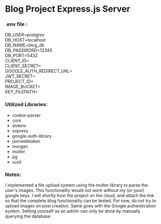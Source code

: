 # Blog Project Express.js Server

### .env file :
DB_USER=postgres \
DB_HOST=localhost \
DB_NAME=blog_db \
DB_PASSWORD=12345 \
DB_PORT=5432 \
CLIENT_ID= \
CLIENT_SECRET= \
GOOOLE_AUTH_REDIRECT_URL= \
JWT_SECRET= \
PROJECT_ID= \
IMAGE_BUCKET= \
KEY_FILEPATH=

### Utilized Libraries:
* cookie-parser
* cors
* dotenv
* express
* google-auth-library
* jsonwebtoken
* morgan
* multer
* pg
* uuid

### Notes:
I implemented a file upload system using the multer library
to parse the user's images. This functionality would not work
without my (or your) google keys. I will shortly host the project
on the cloud, and attach the link so that the complete blog functionality
can be tested. For now, do not try to upload images on post creation.
Same goes with the Google authentication system. Setting yourself
as an admin can only be done by manually querying the database.


